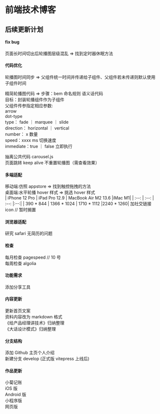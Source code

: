 # 前端技术博客

## 后续更新计划

#### fix bug

页面长时间切出后轮播图层级混乱 => 找到定时器休眠方法

#### 代码优化

轮播图时间同步 => 父组件统一时间并传递给子组件、父组件若未传递则默认使用子组件时间

精简轮播图代码 =>
步骤：bem 命名规则 语义话代码<br/>
目标：封装轮播组件作为子组件<br/>
父组件传参指定相应参数:<br/>
arrow<br/>
dot-type<br/>
type： fade ｜ marquee ｜ slide<br/>
direction： horizontal ｜ vertical<br/>
number： x 数量<br/>
speed：xxxx ms 切换速度<br/>
immediate：true ｜ false 立即执行<br/>

抽离公共代码 carousel.js<br/>
页面跳转 keep alive 不重置轮播图（需查看效果）<br/>

#### 多端适配

移动端:仿照 appstore => 找到触控拖拽的方法<br/>
桌面端:水平轮播 hover 样式 => 挑选 hover 样式<br/>
| iPhone 12 Pro | iPad Pro 12.9 | MacBook Air M2 13.6 |iMac M1|
| :--: | :--: | :--: |:--:|
| 390 \* 844 | 1366 \* 1024 | 1710 \* 1112 |2240 \* 1260|
加社交链接 icon // 暂时搁置<br/>

#### 浏览器适配

研究 safari 无简历的问题

#### 检查

每月检查 pagespeed // 10 号<br/>
每周检查 algolia<br/>

#### 功能需求

添加分享工具

#### 内容更新

更新首页文案<br/>
资料内容改为 markdown 格式<br/>
《给产品经理讲技术》归纳整理<br/>
《大话设计模式》归纳整理<br/>

#### 分支结构

添加 Github 主页个人介绍<br/>
新建分支 develop (正式版 vitepress 上线后)<br/>

#### 作品更新

小菊记账<br/>
iOS 版<br/>
Android 版<br/>
小程序版<br/>
网页版<br/>
